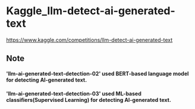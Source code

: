 # Kaggle_llm-detect-ai-generated-text
https://www.kaggle.com/competitions/llm-detect-ai-generated-text

## Note
#### 'llm-ai-generated-text-detection-02' used BERT-based language model for detecting AI-generated text.
#### 'llm-ai-generated-text-detection-03' used ML-based classifiers(Supervised Learning) for detecting AI-generated text.
